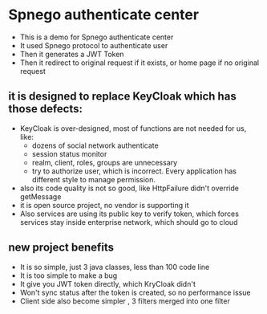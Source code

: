 Spnego authenticate center
=========

+ This is a demo for Spnego authenticate center
+ It used Spnego protocol to authenticate user
+ Then it generates a JWT Token
+ Then it redirect to original request if it exists, or home page if no original request

## it is designed to replace KeyCloak which has those defects:

+ KeyCloak is over-designed, most of functions are not needed for us, like:
	+ dozens of social network authenticate
	+ session status monitor
	+ realm, client, roles, groups are unnecessary
	+ try to authorize user, which is incorrect. Every application has different style to manage permission. 
+ also its code quality is not so good, like HttpFailure didn't override getMessage 
+ it is open source project, no vendor is supporting it
+ Also services are using its public key to verify token, which forces services stay inside enterprise network, which should go to cloud

## new project benefits
+ It is so simple, just 3 java classes, less than 100 code line
+ It is too simple to make a bug
+ It give you JWT token directly, which KryCloak didn't
+ Won't sync status after the token is created, so no performance issue
+ Client side also become simpler , 3 filters merged into one filter
